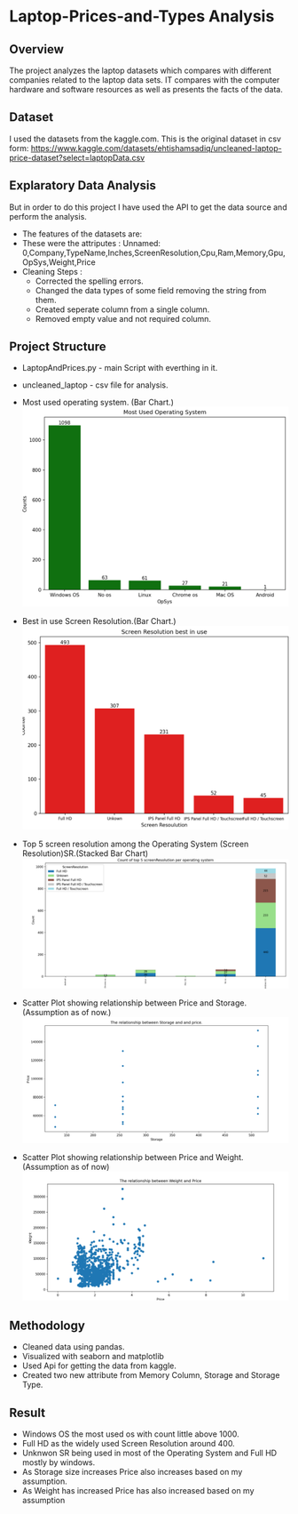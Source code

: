 # Laptop-Prices-and-Types Analysis

## Overview
The project analyzes the laptop datasets which compares with different companies related to the laptop data sets. IT compares with the computer hardware and software resources as well as presents the facts of the data.

## Dataset
I used the datasets from the kaggle.com.
This is the original dataset in csv form:
 https://www.kaggle.com/datasets/ehtishamsadiq/uncleaned-laptop-price-dataset?select=laptopData.csv 
## Explaratory Data Analysis
But in order to do this project I have used the API to get the data source and perform the analysis.
- The features of the datasets are:
 - These were the attriputes :
    Unnamed: 0,Company,TypeName,Inches,ScreenResolution,Cpu,Ram,Memory,Gpu,OpSys,Weight,Price
 - Cleaning Steps :
   - Corrected the spelling errors.
   - Changed the data types of some field removing the string from them.
   - Created seperate column from a single column.
   - Removed empty value and not required column.

## Project Structure
 - LaptopAndPrices.py - main Script with everthing in it.
 - uncleaned_laptop  - csv file for analysis.

 - Most used operating system. (Bar Chart.)
  ![Most Used OS](image.png)
 - Best in use Screen Resolution.(Bar Chart.)
  ![Best In use Screen Resolution](image-1.png)
 - Top 5 screen resolution among the Operating System (Screen Resolution)SR.(Stacked Bar Chart)
  ![Top 5 Screen Resolution](image-2.png)
 - Scatter Plot showing relationship between Price and Storage. (Assumption as of now.)
  ![Storage and Price Relation](image-3.png)
 -  Scatter Plot showing relationship between Price and Weight.(Assumption as of now)
  ![Weight and Price Relation](image-4.png)

## Methodology
 - Cleaned data using pandas.
 - Visualized with seaborn and matplotlib
 - Used Api for getting the data from kaggle.
 - Created two new attribute from Memory Column, Storage and Storage Type.

## Result
 - Windows OS the most used os with count little above 1000.
 - Full HD as the widely used Screen Resolution around 400.
 - Unknwon SR being used in most of the Operating System and Full HD mostly by windows.
 - As Storage size increases Price also increases based on my assumption.
 - As Weight has increased Price has also increased based on my assumption
